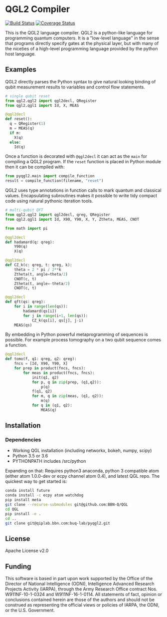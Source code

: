 # QGL2 Compiler

[![Build Status](https://travis-ci.org/BBN-Q/pyqgl2.svg?branch=master)](https://travis-ci.org/BBN-Q/pyqgl2) [![Coverage Status](https://coveralls.io/repos/BBN-Q/pyqgl2/badge.svg?branch=master)](https://coveralls.io/r/BBN-Q/pyqgl2)

This is the QGL2 language compiler. QGL2 is a python-like language for
programming quantum computers. It is a "low-level language" in the sense that
programs directly specify gates at the physical layer, but with many of the
niceties of a high-level programming language provided by the python host
language.

## Examples

QGL2 directly parses the Python syntax to give natural looking binding of qubit
measurement results to variables and control flow statements.

```python
# single qubit reset
from qgl2.qgl2 import qgl2decl, QRegister
from qgl2.qgl1 import Id, X, MEAS

@qgl2decl
def reset():
  q = QRegister(1)
  m = MEAS(q)
  if m:
    X(q)
  else:
    Id(q)
```

Once a function is decorated with `@qgl2decl` it can act as the `main` for
compiling a QGL2 program. If the `reset` function is placed in Python module
then it can be compiled with:

```python
from pyqgl2.main import compile_function
result = compile_function(filename, "reset")
```

QGL2 uses type annotations in function calls to mark quantum and classical
values. Encapsulating subroutines makes it possible to write tidy compact code
using natural pythonic iteration tools.

```python
# multi-qubit QFT
from qgl2.qgl2 import qgl2decl, qreg, QRegister
from qgl2.qgl1 import Id, X90, Y90, X, Y, Ztheta, MEAS, CNOT

from math import pi

@qgl2decl
def hadamard(q: qreg):
    Y90(q)
    X(q)

@qgl2decl
def CZ_k(c: qreg, t: qreg, k):
    theta = 2 * pi / 2**k
    Ztheta(t, angle=theta/2)
    CNOT(c, t)
    Ztheta(t, angle=-theta/2)
    CNOT(c, t)

@qgl2decl
def qft(qs: qreg):
    for i in range(len(qs)):
        hadamard(qs[i])
        for j in range(i+1, len(qs)):
            CZ_k(qs[i], qs[j], j-i)
    MEAS(qs)
```

By embedding in Python powerful metaprogramming of sequences is possible. For
example process tomography on a two qubit sequence comes a function.

```python
@qgl2decl
def tomo(f, q1: qreg, q2: qreg):
    fncs = [Id, X90, Y90, X]
    for prep in product(fncs, fncs):
        for meas in product(fncs, fncs):
            init(q1, q2)
            for p, q in zip(prep, (q1,q2)):
                p(q)
            f(q1, q2)
            for m, q in zip(meas, (q1, q2)):
                m(q)
            for q in (q1, q2):
                MEAS(q)
```


## Installation

### Dependencies

 * Working QGL installation (including networkx, bokeh, numpy, scipy)
 * Python 3.5 or 3.6
 * PYTHONPATH includes <QGL2 install directory>/src/python

Expanding on that:
Requires python3 anaconda, python 3 compatible atom (either atom 1.0.0-dev or
ecpy channel atom 0.4), and latest QGL repo. The quickest way to get started is:

```bash
conda install future
conda install -c ecpy atom watchdog
pip install meta
git clone --recurse-submodules git@github.com:BBN-Q/QGL
cd QGL
pip install -e .
cd ..
git clone git@qiplab.bbn.com:buq-lab/pyqgl2.git
```

## License

Apache License v2.0

## Funding ##

This software is based in part upon work supported by the Office of the Director
of National Intelligence (ODNI), Intelligence Advanced Research Projects
Activity (IARPA), through the Army Research Office contract Nos.
W911NF-10-1-0324 and W911NF-16-1-0114. All statements of fact, opinion or
conclusions contained herein are those of the authors and should not be
construed as representing the official views or policies of IARPA, the ODNI, or
the U.S. Government.
